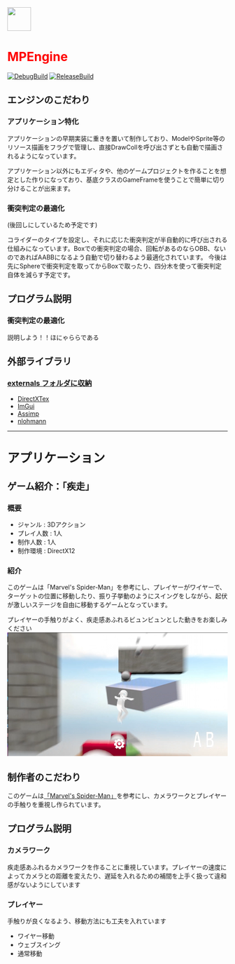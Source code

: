 <img src="Solution/Resources/icon.ico" width="54" height="54" />

# <span style="color:#ff0000">MPEngine</span>
[![DebugBuild](https://github.com/hamu4792game/MPEngine_ver2.0/actions/workflows/DebugBuild.yml/badge.svg)](https://github.com/hamu4792game/MPEngine_ver2.0/actions/workflows/DebugBuild.yml)
[![ReleaseBuild](https://github.com/hamu4792game/MPEngine_ver2.0/actions/workflows/ReleaseBuild.yml/badge.svg)](https://github.com/hamu4792game/MPEngine_ver2.0/actions/workflows/ReleaseBuild.yml)


## エンジンのこだわり
### アプリケーション特化
アプリケーションの早期実装に重きを置いて制作しており、ModelやSprite等のリソース描画をフラグで管理し、直接DrawCollを呼び出さずとも自動で描画されるようになっています。

アプリケーション以外にもエディタや、他のゲームプロジェクトを作ることを想定とした作りになっており、基底クラスのGameFrameを使うことで簡単に切り分けることが出来ます。

### 衝突判定の最適化
(後回しにしているため予定です)

コライダーのタイプを設定し、それに応じた衝突判定が半自動的に呼び出される仕組みになっています。Boxでの衝突判定の場合、回転があるのならOBB、ないのであればAABBになるよう自動で切り替わるよう最適化されています。
今後は先にSphereで衝突判定を取ってからBoxで取ったり、四分木を使って衝突判定自体を減らす予定です。

## プログラム説明

### 衝突判定の最適化
説明しよう！！ほにゃららである

## 外部ライブラリ
### [externals フォルダに収納](https://github.com/hamu4792game/MPEngine_ver2.0/tree/master/Solution/externals)
 - [DirectXTex](https://github.com/microsoft/DirectXTex)
 - [ImGui](https://github.com/ocornut/imgui)
 - [Assimp](https://github.com/assimp/assimp)
 - [nlohmann](https://github.com/nlohmann/json)

---

# アプリケーション

## ゲーム紹介：「疾走」

### 概要
* ジャンル : 3Dアクション
* プレイ人数 : 1人
* 制作人数 : 1人
* 制作環境 : DirectX12

### 紹介
このゲームは「Marvel's Spider-Man」を参考にし、プレイヤーがワイヤーで、ターゲットの位置に移動したり、振り子挙動のようにスイングをしながら、起伏が激しいステージを自由に移動するゲームとなっています。

プレイヤーの手触りがよく、疾走感あふれるビュンビュンとした動きをお楽しみください
![疾走](Promotion/play1.png)

## 制作者のこだわり
このゲームは[「Marvel's Spider-Man」](https://store.steampowered.com/app/1817070/Marvels_SpiderMan_Remastered/?l=japanese)を参考にし、カメラワークとプレイヤーの手触りを重視し作られています。

## プログラム説明

### カメラワーク
疾走感あふれるカメラワークを作ることに重視しています。プレイヤーの速度によってカメラとの距離を変えたり、遅延を入れるための補間を上手く扱って違和感がないようにしています

### プレイヤー
手触りが良くなるよう、移動方法にも工夫を入れています
- ワイヤー移動
- ウェブスイング
- 通常移動
